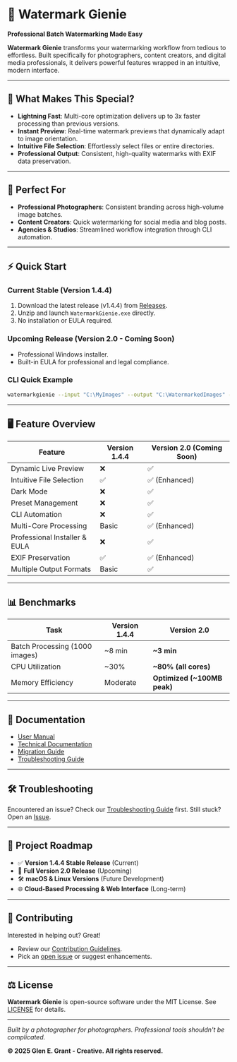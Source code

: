 # 📸 Watermark Gienie

**Professional Batch Watermarking Made Easy**

**Watermark Gienie** transforms your watermarking workflow from tedious to effortless. Built specifically for photographers, content creators, and digital media professionals, it delivers powerful features wrapped in an intuitive, modern interface.

---

## 🚀 What Makes This Special?

* **Lightning Fast**: Multi-core optimization delivers up to 3x faster processing than previous versions.
* **Instant Preview**: Real-time watermark previews that dynamically adapt to image orientation.
* **Intuitive File Selection**: Effortlessly select files or entire directories.
* **Professional Output**: Consistent, high-quality watermarks with EXIF data preservation.

---

## 🎯 Perfect For

* **Professional Photographers**: Consistent branding across high-volume image batches.
* **Content Creators**: Quick watermarking for social media and blog posts.
* **Agencies & Studios**: Streamlined workflow integration through CLI automation.

---

## ⚡ Quick Start

### Current Stable (Version 1.4.4)

1. Download the latest release (v1.4.4) from [Releases](https://github.com/Glenskii/watermark-gienie/releases).
2. Unzip and launch `WatermarkGienie.exe` directly.
3. No installation or EULA required.

### Upcoming Release (Version 2.0 - Coming Soon)

* Professional Windows installer.
* Built-in EULA for professional and legal compliance.

### CLI Quick Example

```bash
watermarkgienie --input "C:\MyImages" --output "C:\WatermarkedImages" --preset "myBrandPreset.wgpreset"
```

---

## 🖥️ Feature Overview

| Feature                       | Version 1.4.4 | Version 2.0 (Coming Soon) |
| ----------------------------- | ------------- | ------------------------- |
| Dynamic Live Preview          | ❌             | ✅                         |
| Intuitive File Selection      | ✅             | ✅ (Enhanced)              |
| Dark Mode                     | ❌             | ✅                         |
| Preset Management             | ❌             | ✅                         |
| CLI Automation                | ❌             | ✅                         |
| Multi-Core Processing         | Basic         | ✅ (Enhanced)              |
| Professional Installer & EULA | ❌             | ✅                         |
| EXIF Preservation             | ✅             | ✅ (Enhanced)              |
| Multiple Output Formats       | Basic         | ✅                         |

---

## 📊 Benchmarks

| Task                           | Version 1.4.4 | Version 2.0                  |
| ------------------------------ | ------------- | ---------------------------- |
| Batch Processing (1000 images) | \~8 min       | **\~3 min**                  |
| CPU Utilization                | \~30%         | **\~80% (all cores)**        |
| Memory Efficiency              | Moderate      | **Optimized (\~100MB peak)** |

---

## 📖 Documentation

* [User Manual](docs/User_Manual.md)
* [Technical Documentation](docs/Technical_Documentation.md)
* [Migration Guide](docs/Migration_Guide.md)
* [Troubleshooting Guide](docs/Troubleshooting_Guide.md)

---

## 🛠️ Troubleshooting

Encountered an issue? Check our [Troubleshooting Guide](docs/Troubleshooting_Guide.md) first. Still stuck? Open an [Issue](https://github.com/Glenskii/watermark-gienie/issues).

---

## 🔮 Project Roadmap

* ✅ **Version 1.4.4 Stable Release** (Current)
* 🚧 **Full Version 2.0 Release** (Upcoming)
* 🛠️ **macOS & Linux Versions** (Future Development)
* 🌐 **Cloud-Based Processing & Web Interface** (Long-term)

---

## 🤝 Contributing

Interested in helping out? Great!

* Review our [Contribution Guidelines](CONTRIBUTING.md).
* Pick an [open issue](https://github.com/Glenskii/watermark-gienie/issues) or suggest enhancements.

---

## ⚖️ License

**Watermark Gienie** is open-source software under the MIT License. See [LICENSE](LICENSE) for details.

---

*Built by a photographer for photographers. Professional tools shouldn't be complicated.*

**© 2025 Glen E. Grant - Creative. All rights reserved.**
